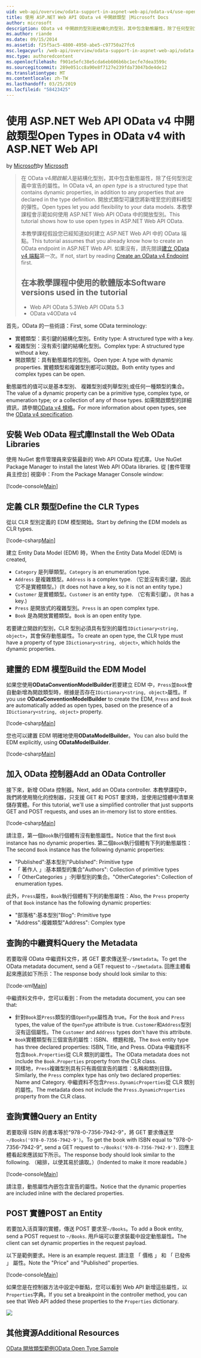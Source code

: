 ```yaml
---
uid: web-api/overview/odata-support-in-aspnet-web-api/odata-v4/use-open-types-in-odata-v4
title: 使用 ASP.NET Web API OData v4 中開啟類型 |Microsoft Docs
author: microsoft
description: OData v4 中開啟的型別是結構化的型別，其中包含動態屬性，除了任何型別定義中宣告的屬性。 開啟...
ms.author: riande
ms.date: 09/15/2014
ms.assetid: f25f5ac5-4800-4950-abe5-c97750a27fc6
msc.legacyurl: /web-api/overview/odata-support-in-aspnet-web-api/odata-v4/use-open-types-in-odata-v4
msc.type: authoredcontent
ms.openlocfilehash: f901e5efc38e5cda6eb606b6bc1ecfe7dea3599c
ms.sourcegitcommit: 289e051cc8a90e8f7127e239fda73047bde4de12
ms.translationtype: MT
ms.contentlocale: zh-TW
ms.lasthandoff: 03/25/2019
ms.locfileid: "58423425"
---
```

<a name="open-types-in-odata-v4-with-aspnet-web-api"></a><span data-ttu-id="9a88f-104">使用 ASP.NET Web API OData v4 中開啟類型</span><span class="sxs-lookup"><span data-stu-id="9a88f-104">Open Types in OData v4 with ASP.NET Web API</span></span>
====================
<span data-ttu-id="9a88f-105">by [Microsoft](https://github.com/microsoft)</span><span class="sxs-lookup"><span data-stu-id="9a88f-105">by [Microsoft](https://github.com/microsoft)</span></span>

> <span data-ttu-id="9a88f-106">在 OData v4*開啟輸入*是結構化型別，其中包含動態屬性，除了任何型別定義中宣告的屬性。</span><span class="sxs-lookup"><span data-stu-id="9a88f-106">In OData v4, an *open type* is a structured type that contains dynamic properties, in addition to any properties that are declared in the type definition.</span></span> <span data-ttu-id="9a88f-107">開放式類型可讓您將新增至您的資料模型的彈性。</span><span class="sxs-lookup"><span data-stu-id="9a88f-107">Open types let you add flexibility to your data models.</span></span> <span data-ttu-id="9a88f-108">本教學課程會示範如何使用 ASP.NET Web API OData 中的開放型別。</span><span class="sxs-lookup"><span data-stu-id="9a88f-108">This tutorial shows how to use open types in ASP.NET Web API OData.</span></span>
> 
> <span data-ttu-id="9a88f-109">本教學課程假設您已經知道如何建立 ASP.NET Web API 中的 OData 端點。</span><span class="sxs-lookup"><span data-stu-id="9a88f-109">This tutorial assumes that you already know how to create an OData endpoint in ASP.NET Web API.</span></span> <span data-ttu-id="9a88f-110">如果沒有，請先閱讀[建立 OData v4 端點](create-an-odata-v4-endpoint.md)第一次。</span><span class="sxs-lookup"><span data-stu-id="9a88f-110">If not, start by reading [Create an OData v4 Endpoint](create-an-odata-v4-endpoint.md) first.</span></span>
> 
> ## <a name="software-versions-used-in-the-tutorial"></a><span data-ttu-id="9a88f-111">在本教學課程中使用的軟體版本</span><span class="sxs-lookup"><span data-stu-id="9a88f-111">Software versions used in the tutorial</span></span>
> 
> 
> - <span data-ttu-id="9a88f-112">Web API OData 5.3</span><span class="sxs-lookup"><span data-stu-id="9a88f-112">Web API OData 5.3</span></span>
> - <span data-ttu-id="9a88f-113">OData v4</span><span class="sxs-lookup"><span data-stu-id="9a88f-113">OData v4</span></span>


<span data-ttu-id="9a88f-114">首先，OData 的一些術語：</span><span class="sxs-lookup"><span data-stu-id="9a88f-114">First, some OData terminology:</span></span>

- <span data-ttu-id="9a88f-115">實體類型：索引鍵的結構化型別。</span><span class="sxs-lookup"><span data-stu-id="9a88f-115">Entity type: A structured type with a key.</span></span>
- <span data-ttu-id="9a88f-116">複雜型別：沒有索引鍵的結構化型別。</span><span class="sxs-lookup"><span data-stu-id="9a88f-116">Complex type: A structured type without a key.</span></span>
- <span data-ttu-id="9a88f-117">開啟類型：具有動態屬性的型別。</span><span class="sxs-lookup"><span data-stu-id="9a88f-117">Open type: A type with dynamic properties.</span></span> <span data-ttu-id="9a88f-118">實體類型和複雜型別都可以開啟。</span><span class="sxs-lookup"><span data-stu-id="9a88f-118">Both entity types and complex types can be open.</span></span>

<span data-ttu-id="9a88f-119">動態屬性的值可以是基本型別、 複雜型別或列舉型別;或任何一種類型的集合。</span><span class="sxs-lookup"><span data-stu-id="9a88f-119">The value of a dynamic property can be a primitive type, complex type, or enumeration type; or a collection of any of those types.</span></span> <span data-ttu-id="9a88f-120">如需開啟類型的詳細資訊，請參閱[OData v4 規格](http://www.odata.org/documentation/odata-version-4-0/)。</span><span class="sxs-lookup"><span data-stu-id="9a88f-120">For more information about open types, see the [OData v4 specification](http://www.odata.org/documentation/odata-version-4-0/).</span></span>

## <a name="install-the-web-odata-libraries"></a><span data-ttu-id="9a88f-121">安裝 Web OData 程式庫</span><span class="sxs-lookup"><span data-stu-id="9a88f-121">Install the Web OData Libraries</span></span>

<span data-ttu-id="9a88f-122">使用 NuGet 套件管理員來安裝最新的 Web API OData 程式庫。</span><span class="sxs-lookup"><span data-stu-id="9a88f-122">Use NuGet Package Manager to install the latest Web API OData libraries.</span></span> <span data-ttu-id="9a88f-123">從 [套件管理員主控台] 視窗中：</span><span class="sxs-lookup"><span data-stu-id="9a88f-123">From the Package Manager Console window:</span></span>

[!code-console[Main](use-open-types-in-odata-v4/samples/sample1.cmd)]

## <a name="define-the-clr-types"></a><span data-ttu-id="9a88f-124">定義 CLR 類型</span><span class="sxs-lookup"><span data-stu-id="9a88f-124">Define the CLR Types</span></span>

<span data-ttu-id="9a88f-125">從以 CLR 型別定義的 EDM 模型開始。</span><span class="sxs-lookup"><span data-stu-id="9a88f-125">Start by defining the EDM models as CLR types.</span></span>

[!code-csharp[Main](use-open-types-in-odata-v4/samples/sample2.cs)]

<span data-ttu-id="9a88f-126">建立 Entity Data Model (EDM) 時，</span><span class="sxs-lookup"><span data-stu-id="9a88f-126">When the Entity Data Model (EDM) is created,</span></span>

- <span data-ttu-id="9a88f-127">`Category` 是列舉類型。</span><span class="sxs-lookup"><span data-stu-id="9a88f-127">`Category` is an enumeration type.</span></span>
- <span data-ttu-id="9a88f-128">`Address` 是複雜類型。</span><span class="sxs-lookup"><span data-stu-id="9a88f-128">`Address` is a complex type.</span></span> <span data-ttu-id="9a88f-129">（它並沒有索引鍵，因此它不是實體類型。）</span><span class="sxs-lookup"><span data-stu-id="9a88f-129">(It does not have a key, so it is not an entity type.)</span></span>
- <span data-ttu-id="9a88f-130">`Customer` 是實體類型。</span><span class="sxs-lookup"><span data-stu-id="9a88f-130">`Customer` is an entity type.</span></span> <span data-ttu-id="9a88f-131">（它有索引鍵）。</span><span class="sxs-lookup"><span data-stu-id="9a88f-131">(It has a key.)</span></span>
- <span data-ttu-id="9a88f-132">`Press` 是開放式的複雜型別。</span><span class="sxs-lookup"><span data-stu-id="9a88f-132">`Press` is an open complex type.</span></span>
- <span data-ttu-id="9a88f-133">`Book` 是為開放實體類型。</span><span class="sxs-lookup"><span data-stu-id="9a88f-133">`Book` is an open entity type.</span></span>

<span data-ttu-id="9a88f-134">若要建立開啟的型別，CLR 型別必須具有型別的屬性`IDictionary<string, object>`，其會保存動態屬性。</span><span class="sxs-lookup"><span data-stu-id="9a88f-134">To create an open type, the CLR type must have a property of type `IDictionary<string, object>`, which holds the dynamic properties.</span></span>

## <a name="build-the-edm-model"></a><span data-ttu-id="9a88f-135">建置的 EDM 模型</span><span class="sxs-lookup"><span data-stu-id="9a88f-135">Build the EDM Model</span></span>

<span data-ttu-id="9a88f-136">如果您使用**ODataConventionModelBuilder**若要建立 EDM 中，`Press`並`Book`會自動新增為開啟類型時，根據是否存在`IDictionary<string, object>`屬性。</span><span class="sxs-lookup"><span data-stu-id="9a88f-136">If you use **ODataConventionModelBuilder** to create the EDM, `Press` and `Book` are automatically added as open types, based on the presence of a `IDictionary<string, object>` property.</span></span>

[!code-csharp[Main](use-open-types-in-odata-v4/samples/sample3.cs)]

<span data-ttu-id="9a88f-137">您也可以建置 EDM 明確地使用**ODataModelBuilder**。</span><span class="sxs-lookup"><span data-stu-id="9a88f-137">You can also build the EDM explicitly, using **ODataModelBuilder**.</span></span>

[!code-csharp[Main](use-open-types-in-odata-v4/samples/sample4.cs)]

## <a name="add-an-odata-controller"></a><span data-ttu-id="9a88f-138">加入 OData 控制器</span><span class="sxs-lookup"><span data-stu-id="9a88f-138">Add an OData Controller</span></span>

<span data-ttu-id="9a88f-139">接下來，新增 OData 控制器。</span><span class="sxs-lookup"><span data-stu-id="9a88f-139">Next, add an OData controller.</span></span> <span data-ttu-id="9a88f-140">本教學課程中，我們將使用簡化的控制器，只支援 GET 和 POST 要求時，並使用記憶體中清單來儲存實體。</span><span class="sxs-lookup"><span data-stu-id="9a88f-140">For this tutorial, we'll use a simplified controller that just supports GET and POST requests, and uses an in-memory list to store entities.</span></span>

[!code-csharp[Main](use-open-types-in-odata-v4/samples/sample5.cs)]

<span data-ttu-id="9a88f-141">請注意，第一個`Book`執行個體有沒有動態屬性。</span><span class="sxs-lookup"><span data-stu-id="9a88f-141">Notice that the first `Book` instance has no dynamic properties.</span></span> <span data-ttu-id="9a88f-142">第二個`Book`執行個體有下列的動態屬性：</span><span class="sxs-lookup"><span data-stu-id="9a88f-142">The second `Book` instance has the following dynamic properties:</span></span>

- <span data-ttu-id="9a88f-143">"Published":基本型別</span><span class="sxs-lookup"><span data-stu-id="9a88f-143">"Published": Primitive type</span></span>
- <span data-ttu-id="9a88f-144">「 著作人 」:基本類型的集合</span><span class="sxs-lookup"><span data-stu-id="9a88f-144">"Authors": Collection of primitive types</span></span>
- <span data-ttu-id="9a88f-145">「 OtherCategories 」:列舉型別的集合。</span><span class="sxs-lookup"><span data-stu-id="9a88f-145">"OtherCategories": Collection of enumeration types.</span></span>

<span data-ttu-id="9a88f-146">此外，`Press`屬性，`Book`執行個體有下列的動態屬性：</span><span class="sxs-lookup"><span data-stu-id="9a88f-146">Also, the `Press` property of that `Book` instance has the following dynamic properties:</span></span>

- <span data-ttu-id="9a88f-147">"部落格":基本型別</span><span class="sxs-lookup"><span data-stu-id="9a88f-147">"Blog": Primitive type</span></span>
- <span data-ttu-id="9a88f-148">"Address":複雜類型</span><span class="sxs-lookup"><span data-stu-id="9a88f-148">"Address": Complex type</span></span>

## <a name="query-the-metadata"></a><span data-ttu-id="9a88f-149">查詢的中繼資料</span><span class="sxs-lookup"><span data-stu-id="9a88f-149">Query the Metadata</span></span>

<span data-ttu-id="9a88f-150">若要取得 OData 中繼資料文件，將 GET 要求傳送至`~/$metadata`。</span><span class="sxs-lookup"><span data-stu-id="9a88f-150">To get the OData metadata document, send a GET request to `~/$metadata`.</span></span> <span data-ttu-id="9a88f-151">回應主體看起來應該如下所示：</span><span class="sxs-lookup"><span data-stu-id="9a88f-151">The response body should look similar to this:</span></span>

[!code-xml[Main](use-open-types-in-odata-v4/samples/sample6.xml?highlight=5,21)]

<span data-ttu-id="9a88f-152">中繼資料文件中，您可以看到：</span><span class="sxs-lookup"><span data-stu-id="9a88f-152">From the metadata document, you can see that:</span></span>

- <span data-ttu-id="9a88f-153">針對`Book`並`Press`類型的值`OpenType`屬性為 true。</span><span class="sxs-lookup"><span data-stu-id="9a88f-153">For the `Book` and `Press` types, the value of the `OpenType` attribute is true.</span></span> <span data-ttu-id="9a88f-154">`Customer`和`Address`型別沒有這個屬性。</span><span class="sxs-lookup"><span data-stu-id="9a88f-154">The `Customer` and `Address` types don't have this attribute.</span></span>
- <span data-ttu-id="9a88f-155">`Book`實體類型有三個宣告的屬性：ISBN、 標題和按。</span><span class="sxs-lookup"><span data-stu-id="9a88f-155">The `Book` entity type has three declared properties: ISBN, Title, and Press.</span></span> <span data-ttu-id="9a88f-156">OData 中繼資料不包含`Book.Properties`從 CLR 類別的屬性。</span><span class="sxs-lookup"><span data-stu-id="9a88f-156">The OData metadata does not include the `Book.Properties` property from the CLR class.</span></span>
- <span data-ttu-id="9a88f-157">同樣地，`Press`複雜型別具有只有兩個宣告的屬性：名稱和類別目錄。</span><span class="sxs-lookup"><span data-stu-id="9a88f-157">Similarly, the `Press` complex type has only two declared properties: Name and Category.</span></span> <span data-ttu-id="9a88f-158">中繼資料不包含`Press.DynamicProperties`從 CLR 類別的屬性。</span><span class="sxs-lookup"><span data-stu-id="9a88f-158">The metadata does not include the `Press.DynamicProperties` property from the CLR class.</span></span>

## <a name="query-an-entity"></a><span data-ttu-id="9a88f-159">查詢實體</span><span class="sxs-lookup"><span data-stu-id="9a88f-159">Query an Entity</span></span>

<span data-ttu-id="9a88f-160">若要取得 ISBN 的書本等於"978-0-7356-7942-9"，將 GET 要求傳送至`~/Books('978-0-7356-7942-9')`。</span><span class="sxs-lookup"><span data-stu-id="9a88f-160">To get the book with ISBN equal to "978-0-7356-7942-9", send a GET request to `~/Books('978-0-7356-7942-9')`.</span></span> <span data-ttu-id="9a88f-161">回應主體看起來應該如下所示。</span><span class="sxs-lookup"><span data-stu-id="9a88f-161">The response body should look similar to the following.</span></span> <span data-ttu-id="9a88f-162">（縮排，以使其易於讀取。）</span><span class="sxs-lookup"><span data-stu-id="9a88f-162">(Indented to make it more readable.)</span></span>

[!code-console[Main](use-open-types-in-odata-v4/samples/sample7.cmd?highlight=8-13,15-23)]

<span data-ttu-id="9a88f-163">請注意，動態屬性內嵌包含宣告的屬性。</span><span class="sxs-lookup"><span data-stu-id="9a88f-163">Notice that the dynamic properties are included inline with the declared properties.</span></span>

## <a name="post-an-entity"></a><span data-ttu-id="9a88f-164">POST 實體</span><span class="sxs-lookup"><span data-stu-id="9a88f-164">POST an Entity</span></span>

<span data-ttu-id="9a88f-165">若要加入活頁簿的實體，傳送 POST 要求至`~/Books`。</span><span class="sxs-lookup"><span data-stu-id="9a88f-165">To add a Book entity, send a POST request to `~/Books`.</span></span> <span data-ttu-id="9a88f-166">用戶端可以要求裝載中設定動態屬性。</span><span class="sxs-lookup"><span data-stu-id="9a88f-166">The client can set dynamic properties in the request payload.</span></span>

<span data-ttu-id="9a88f-167">以下是範例要求。</span><span class="sxs-lookup"><span data-stu-id="9a88f-167">Here is an example request.</span></span> <span data-ttu-id="9a88f-168">請注意 「 價格 」 和 「 已發佈 」 屬性。</span><span class="sxs-lookup"><span data-stu-id="9a88f-168">Note the "Price" and "Published" properties.</span></span>

[!code-console[Main](use-open-types-in-odata-v4/samples/sample8.cmd?highlight=10)]

<span data-ttu-id="9a88f-169">如果您是在控制器方法中設定中斷點，您可以看到 Web API 新增這些屬性，以`Properties`字典。</span><span class="sxs-lookup"><span data-stu-id="9a88f-169">If you set a breakpoint in the controller method, you can see that Web API added these properties to the `Properties` dictionary.</span></span>

![](use-open-types-in-odata-v4/_static/image1.png)

## <a name="additional-resources"></a><span data-ttu-id="9a88f-170">其他資源</span><span class="sxs-lookup"><span data-stu-id="9a88f-170">Additional Resources</span></span>

[<span data-ttu-id="9a88f-171">OData 開放類型範例</span><span class="sxs-lookup"><span data-stu-id="9a88f-171">OData Open Type Sample</span></span>](http://aspnet.codeplex.com/sourcecontrol/latest#Samples/WebApi/OData/v4/ODataOpenTypeSample/ReadMe.txt)

